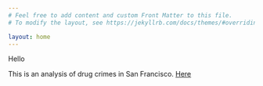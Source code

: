 ```yaml
---
# Feel free to add content and custom Front Matter to this file.
# To modify the layout, see https://jekyllrb.com/docs/themes/#overriding-theme-defaults

layout: home
---
```


Hello

This is an analysis of drug crimes in San Francisco. <a href="https://maxstalzer.github.io/SF%20drug%20crime.html" target="_blank"> Here </a>
